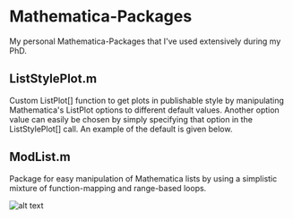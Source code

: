 # Mathematica-Packages

My personal Mathematica-Packages that I've used extensively during my PhD.

## ListStylePlot.m
Custom ListPlot[] function to get plots in publishable style by manipulating Mathematica's ListPlot options to different default values. Another option value can easily be chosen by simply specifying that option in the ListStylePlot[] call. An example of the default is given below.


## ModList.m
Package for easy manipulation of Mathematica lists by using a simplistic mixture of function-mapping and range-based loops.

![alt text](https://user-images.githubusercontent.com/21077042/60443614-ec0f8180-9c1b-11e9-9403-439e50048779.png)

